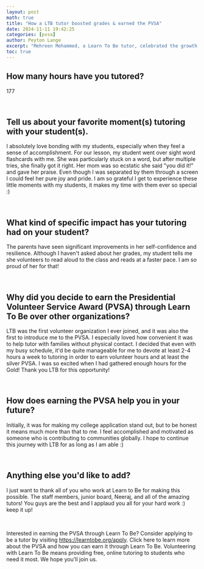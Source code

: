 ```yaml
---
layout: post
math: true
title: "How a LTB tutor boosted grades & earned the PVSA"
date: 2024-11-11 19:42:25
categories: [pvsa]
author: Peyton Lange
excerpt: "Mehreen Mohammed, a Learn To Be tutor, celebrated the growth and achievements of her elementary aged student with a Presidential Volunteer Service Award."
toc: true
---
```


## How many hours have you tutored?

177

‍

## Tell us about your favorite moment(s) tutoring with your student(s).

I absolutely love bonding with my students, especially when they feel a sense of accomplishment. For our lesson, my student went over sight word flashcards with me. She was particularly stuck on a word, but after multiple tries, she finally got it right. Her mom was so ecstatic she said "you did it!" and gave her praise. Even though I was separated by them through a screen I could feel her pure joy and pride. I am so grateful I get to experience these little moments with my students, it makes my time with them ever so special :)

‍

## What kind of specific impact has your tutoring had on your student?

The parents have seen significant improvements in her self-confidence and resilience. Although I haven't asked about her grades, my student tells me she volunteers to read aloud to the class and reads at a faster pace. I am so proud of her for that!

‍

## Why did you decide to earn the Presidential Volunteer Service Award (PVSA) through Learn To Be over other organizations?

LTB was the first volunteer organization I ever joined, and it was also the first to introduce me to the PVSA. I especially loved how convenient it was to help tutor with families without physical contact. I decided that even with my busy schedule, it'd be quite manageable for me to devote at least 2-4 hours a week to tutoring in order to earn volunteer hours and at least the silver PVSA. I was so excited when I had gathered enough hours for the Gold! Thank you LTB for this opportunity!

‍

## How does earning the PVSA help you in your future?

Initially, it was for making my college application stand out, but to be honest it means much more than that to me. I feel accomplished and motivated as someone who is contributing to communities globally. I hope to continue this journey with LTB for as long as I am able :)

‍

## Anything else you'd like to add?

I just want to thank all of you who work at Learn to Be for making this possible. The staff members, junior board, Neeraj, and all of the amazing tutors! You guys are the best and I applaud you all for your hard work :) keep it up!

‍

Interested in earning the PVSA through Learn To Be? Consider applying to be a tutor by visiting https://learntobe.org/apply. Click here to learn more about the PVSA and how you can earn it through Learn To Be. Volunteering with Learn To Be means providing free, online tutoring to students who need it most. We hope you'll join us.

‍

‍